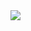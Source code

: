 <a href="https://github.com/anuraghazra/github-readme-stats">
  <img align="center" src="https://github-readme-stats.vercel.app/api?username=mtaciano&count_private=true&include_all_commits=true&show_icons=true&hide_border=true&&hide_title=true&theme=github_dark" />
</a>
